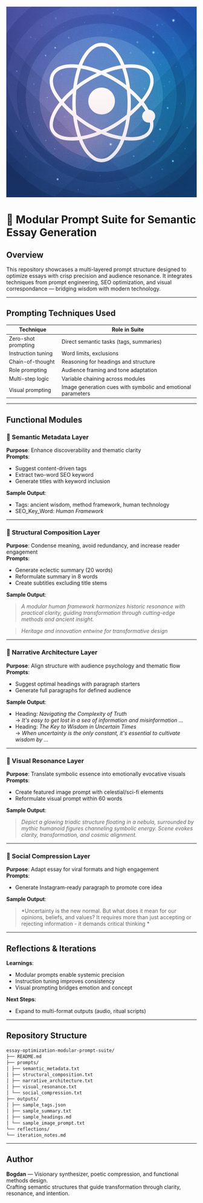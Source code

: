 ![Essay Optimization Glyph](Essay_Optimization_Glyph.png)


# 🧿 Modular Prompt Suite for Semantic Essay Generation

## Overview

This repository showcases a multi-layered prompt structure designed to optimize essays with crisp precision and audience resonance. It integrates techniques from prompt engineering, SEO optimization, and visual correspondance — bridging wisdom with modern technology.

---

## Prompting Techniques Used

| Technique              | Role in Suite                          |
|------------------------|----------------------------------------|
| Zero-shot prompting    | Direct semantic tasks (tags, summaries) |
| Instruction tuning     | Word limits, exclusions                 |
| Chain-of-thought       | Reasoning for headings and structure    |
| Role prompting         | Audience framing and tone adaptation    |
| Multi-step logic       | Variable chaining across modules        |
| Visual prompting       | Image generation cues with symbolic and emotional parameters |

---

## Functional Modules

### 🧩 Semantic Metadata Layer
**Purpose**: Enhance discoverability and thematic clarity  
**Prompts**:
- Suggest content-driven tags  
- Extract two-word SEO keyword  
- Generate titles with keyword inclusion

**Sample Output**:
- Tags: ancient wisdom, method framework, human technology  
- SEO_Key_Word: *Human Framework*

---

### 🧩 Structural Composition Layer
**Purpose**: Condense meaning, avoid redundancy, and increase reader engagement  
**Prompts**:
- Generate eclectic summary (20 words)  
- Reformulate summary in 8 words  
- Create subtitles excluding title stems

**Sample Output**:
> *A modular human framework harmonizes historic resonance with practical clarity, guiding transformation through cutting-edge methods and ancient insight.*

> *Heritage and innovation entwine for transformative design*

---

### 🧩 Narrative Architecture Layer
**Purpose**: Align structure with audience psychology and thematic flow  
**Prompts**:
- Suggest optimal headings with paragraph starters  
- Generate full paragraphs for defined audience

**Sample Output**:
- Heading: *Navigating the Complexity of Truth*  
  → *It's easy to get lost in a sea of information and misinformation …*  
- Heading: *The Key to Wisdom in Uncertain Times*  
  → *When uncertainty is the only constant, it's essential to cultivate wisdom by …*

---

### 🧩 Visual Resonance Layer
**Purpose**: Translate symbolic essence into emotionally evocative visuals  
**Prompts**:
- Create featured image prompt with celestial/sci-fi elements  
- Reformulate visual prompt within 60 words

**Sample Output**:
> *Depict a glowing triadic structure floating in a nebula, surrounded by mythic humanoid figures channeling symbolic energy. Scene evokes clarity, transformation, and cosmic alignment.*

---

### 🧩 Social Compression Layer
**Purpose**: Adapt essay for viral formats and high engagement  
**Prompts**:
- Generate Instagram-ready paragraph to promote core idea

**Sample Output**:
> *Uncertainty is the new normal. But what does it mean for our opinions, beliefs, and values? It requires more than just accepting or rejecting information - it demands critical thinking *

---

## Reflections & Iterations

**Learnings**:
- Modular prompts enable systemic precision  
- Instruction tuning improves consistency  
- Visual prompting bridges emotion and concept  

**Next Steps**:
- Expand to multi-format outputs (audio, ritual scripts)


---

## Repository Structure
```
essay-optimization-modular-prompt-suite/ 
├── README.md 
├── prompts/ 
│ ├── semantic_metadata.txt 
│ ├── structural_composition.txt 
│ ├── narrative_architecture.txt 
│ ├── visual_resonance.txt 
│ └── social_compression.txt 
├── outputs/ 
│ ├── sample_tags.json 
│ ├── sample_summary.txt 
│ ├── sample_headings.md 
│ └── sample_image_prompt.txt 
└── reflections/ 
└── iteration_notes.md
```

---

## Author

**Bogdan** — Visionary synthesizer, poetic compression, and functional methods design.  
Crafting semantic structures that guide transformation through clarity, resonance, and intention.
